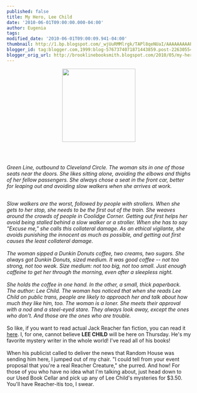 ```yaml
---
published: false
title: My Hero, Lee Child
date: '2010-06-01T09:00:00.000-04:00'
author: Eugenia
tags: 
modified_date: '2010-06-01T09:00:09.941-04:00'
thumbnail: http://1.bp.blogspot.com/_wjUuRMMlrgk/TAPl8qeNUaI/AAAAAAAAAPI/0BKWS4enRY4/s72-c/nothing_to_lose_lee_childs_jack_reacher_tshirt-p235936768369670771chsq_400.jpg
blogger_id: tag:blogger.com,1999:blog-5767374071871443859.post-2263055423530289528
blogger_orig_url: http://brooklinebooksmith.blogspot.com/2010/05/my-hero-lee-child.html
---
```


<a onblur="try {parent.deselectBloggerImageGracefully();} catch(e) {}" href="http://1.bp.blogspot.com/_wjUuRMMlrgk/TAPl8qeNUaI/AAAAAAAAAPI/0BKWS4enRY4/s1600/nothing_to_lose_lee_childs_jack_reacher_tshirt-p235936768369670771chsq_400.jpg"><img style="display:block; margin:0px auto 10px; text-align:center;cursor:pointer; cursor:hand;width: 200px; height: 200px;" src="http://1.bp.blogspot.com/_wjUuRMMlrgk/TAPl8qeNUaI/AAAAAAAAAPI/0BKWS4enRY4/s200/nothing_to_lose_lee_childs_jack_reacher_tshirt-p235936768369670771chsq_400.jpg" border="0" alt="" id="BLOGGER_PHOTO_ID_5477474402168557986" /></a><br /><br /><br /><i>Green Line, outbound to Cleveland Circle. The woman sits in one of those seats near the doors. She likes sitting alone, avoiding the elbows and thighs of her fellow passengers. She always chose a seat in the front car, better for leaping out and avoiding slow walkers when she arrives at work.</i><div><i><br /></i></div><div><i>Slow walkers are the worst, followed by people with strollers. When she gets to her stop, she needs to be the first out of the train. She weaves around the crowds of people in Coolidge Corner. Getting out first helps her avoid being stalled behind a slow walker or a stroller. When she has to say "Excuse me," she calls this collateral damage. As an ethical vigilante, she avoids punishing the innocent as much as possible, and getting out first causes the least collateral damage.<br /><br />The woman sipped a Dunkin Donuts coffee, two creams, two sugars. She always got Dunkin Donuts, sized medium. It was good coffee -- not too strong, not too weak. Size medium: not too big, not too small. Just enough caffeine to get her through the morning, even after a sleepless night.<br /><br />She holds the coffee in one hand. In the other, a small, thick paperback. The author: Lee Child. The woman has noticed that when she reads Lee Child on public trans, people are likely to approach her and talk about how much they like him, too. The woman is a loner. She meets their approval with a nod and a steel-eyed stare. They always look away, except the ones who don't. And those are the ones who are trouble.</i><br /></div><div><br /></div><div>So like, if you want to read actual Jack Reacher fan fiction, you can read it <a href="http://www.fanfiction.net/s/5597271/1/The_Reacher_Chronicles">here</a>. I, for one, cannot believe <b>LEE CHILD</b> will be here on Thursday. He's my favorite mystery writer in the whole world! I've read all of his books! </div><div><br />When his publicist called to deliver the news that Random House was sending him here, I jumped out of my chair. "I could tell from your event proposal that you're a real Reacher Creature," she purred. And how! For those of you who have no idea what I'm talking about, just head down to our Used Book Cellar and pick up any of Lee Child's mysteries for $3.50. You'll have Reacher-itis too, I swear. </div><div><br /></div>